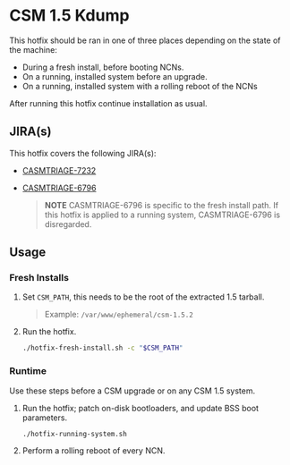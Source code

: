 # CSM 1.5 Kdump

This hotfix should be ran in one of three places depending on the state of the machine:
- During a fresh install, before booting NCNs.
- On a running, installed system before an upgrade.
- On a running, installed system with a rolling reboot of the NCNs

After running this hotfix continue installation as usual.

## JIRA(s)

This hotfix covers the following JIRA(s):

* [CASMTRIAGE-7232](https://jira-pro.it.hpe.com:8443/browse/CASMTRIAGE-7232)
* [CASMTRIAGE-6796](https://jira-pro.it.hpe.com:8443/browse/CASMTRIAGE-6796)

  > **NOTE** CASMTRIAGE-6796 is specific to the fresh install path. If this hotfix is applied to a running system, CASMTRIAGE-6796 is disregarded.

## Usage

### Fresh Installs

1. Set `CSM_PATH`, this needs to be the root of the extracted 1.5 tarball.

   > Example: `/var/www/ephemeral/csm-1.5.2`

1. Run the hotfix.

    ```bash
    ./hotfix-fresh-install.sh -c "$CSM_PATH"
    ```

### Runtime

Use these steps before a CSM upgrade or on any CSM 1.5 system.

1. Run the hotfix; patch on-disk bootloaders, and update BSS boot parameters.

    ```bash
    ./hotfix-running-system.sh
    ```

1. Perform a rolling reboot of every NCN.
